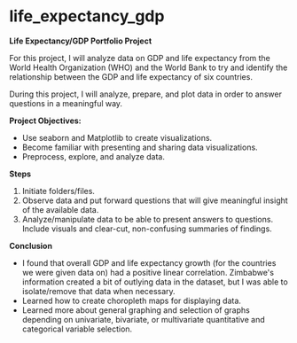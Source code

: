 # life_expectancy_gdp
**Life Expectancy/GDP Portfolio Project**

For this project, I will analyze data on GDP and life expectancy from the World Health Organization (WHO) and the World Bank to try and identify the relationship between the GDP and life expectancy of six countries.

During this project, I will analyze, prepare, and plot data in order to answer questions in a meaningful way.

**Project Objectives:**
- Use seaborn and Matplotlib to create visualizations.
- Become familiar with presenting and sharing data visualizations.
- Preprocess, explore, and analyze data.


**Steps**
1) Initiate folders/files.
2) Observe data and put forward questions that will give meaningful insight of the available data.
3) Analyze/manipulate data to be able to present answers to questions. Include visuals and clear-cut, non-confusing summaries of findings.


**Conclusion**
- I found that overall GDP and life expectancy growth (for the countries we were given data on) had a positive linear correlation. Zimbabwe's information created a bit of outlying data in the dataset, but I was able to isolate/remove that data when necessary.
- Learned how to create choropleth maps for displaying data.
- Learned more about general graphing and selection of graphs depending on univariate, bivariate, or multivariate quantitative and categorical variable selection.

